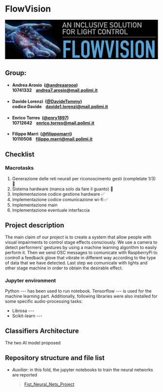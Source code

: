 # FlowVision
<p align="center">
    <img src="deliveries/Logo.png" alt="alt text">
</p>

## Group:

- ####  Andrea Arosio &nbsp;([@andreaarooo](https://github.com/andreaarooo))<br> 10741332 &nbsp;&nbsp; andrea7.arosio@mail.polimi.it

- ####  Davide Lorenzi &nbsp;([@DavideTommy](https://github.com/DavideTommy))<br> codice Davide &nbsp;&nbsp; davide1.lorenzi@mail.polimi.it

- ####  Enrico Torres &nbsp;([@enry1897](https://github.com/enry1897))<br> 10712642 &nbsp;&nbsp; enrico.torres@mail.polimi.it

- ####  Filippo Marri &nbsp;([@filippomarri](https://github.com/filippomarri))<br> 10110508 &nbsp;&nbsp; filippo.marri@mail.polimi.it

## Checklist

### Macrotasks
1.	Generazione delle reti neurali per riconoscimento gesti (completate 1/3) 🔄
2.	Sistema hardware (manca solo da fare il guanto) 🔄
3.	Implementazione codice gestione hardware ✅
4.	Implementazione codice comunicazione wi-fi ✅
5.	Implementazione main 
6.  Implementazione eventuale interfaccia


## Project description
The main claim of our project is to create a system that allow people with visual impairments to control stage effects consciously. We use a camera to detect performers' gestures by using a machine learning algorithm to easily perform it. Then we send OSC messages to comunicate with RaspberryPi to controll a feedback glove that vibrate in different way according to the type of data that we have detected. Last step we comunicate with lights and other stage machine in order to obtain the desirable effect.

### Jupyter environment
Python --- has been used to run notebook.
Tensorflow --- is used for the machine learning part. Additionally, following libraries were also installed for some specific audio-processing tasks:

* Librosa ---
* Scikit-learn ---

## Classifiers Architecture
The two AI model proposed 


## Repository structure and file list
- *Auxiliar*:
    in this fold, the jupyter notebooks to train the neural networks are reported
    >[Fist_Neural_Nets_Project](Auxiliar/Fist_Neural_Nets_Project.ipynb.ipynb)
